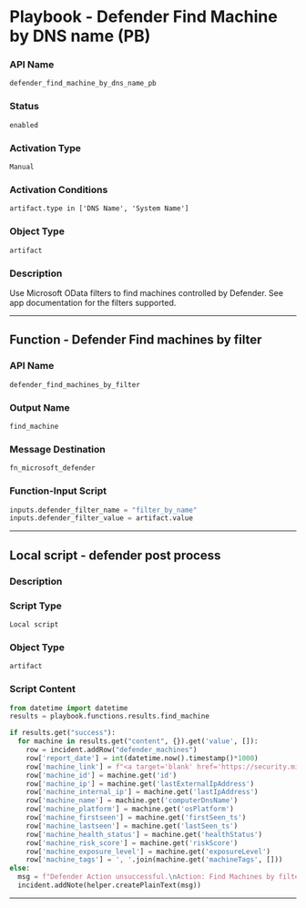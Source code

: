 <!--
    DO NOT MANUALLY EDIT THIS FILE
    THIS FILE IS AUTOMATICALLY GENERATED WITH resilient-sdk codegen
    Generated with resilient-sdk v51.0.2.0.974
-->

# Playbook - Defender Find Machine by DNS name (PB)

### API Name
`defender_find_machine_by_dns_name_pb`

### Status
`enabled`

### Activation Type
`Manual`

### Activation Conditions
`artifact.type in ['DNS Name', 'System Name']`

### Object Type
`artifact`

### Description
Use Microsoft OData filters to find machines controlled by Defender. See app documentation for the filters supported.


---
## Function - Defender Find machines by filter

### API Name
`defender_find_machines_by_filter`

### Output Name
`find_machine`

### Message Destination
`fn_microsoft_defender`

### Function-Input Script
```python
inputs.defender_filter_name = "filter_by_name"
inputs.defender_filter_value = artifact.value
```

---

## Local script - defender post process

### Description


### Script Type
`Local script`

### Object Type
`artifact`

### Script Content
```python
from datetime import datetime
results = playbook.functions.results.find_machine

if results.get("success"):
  for machine in results.get("content", {}).get('value', []):
    row = incident.addRow("defender_machines")
    row['report_date'] = int(datetime.now().timestamp()*1000)
    row['machine_link'] = f"<a target='blank' href='https://security.microsoft.com/machines/{machine['mdatpDeviceId']}/overview'>Machine</a>"
    row['machine_id'] = machine.get('id')
    row['machine_ip'] = machine.get('lastExternalIpAddress')
    row['machine_internal_ip'] = machine.get('lastIpAddress')
    row['machine_name'] = machine.get('computerDnsName')
    row['machine_platform'] = machine.get('osPlatform')
    row['machine_firstseen'] = machine.get('firstSeen_ts')
    row['machine_lastseen'] = machine.get('lastSeen_ts')
    row['machine_health_status'] = machine.get('healthStatus')
    row['machine_risk_score'] = machine.get('riskScore')
    row['machine_exposure_level'] = machine.get('exposureLevel')
    row['machine_tags'] = ', '.join(machine.get('machineTags', []))
else:
  msg = f"Defender Action unsuccessful.\nAction: Find Machines by filter\nReason: {results.get('reason')}"
  incident.addNote(helper.createPlainText(msg))
```

---

